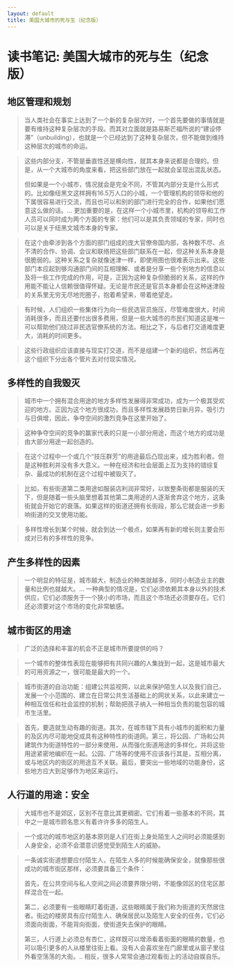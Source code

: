 ```yaml
---
layout: default
title: 美国大城市的死与生（纪念版）
---
```


# 读书笔记: 美国大城市的死与生（纪念版）


## 地区管理和规划

> 当人类社会在事实上达到了一个新的复杂层次时，一个首先要做的事情就是要有维持这种复杂层次的手段。而其对立面就是路易斯芒福所说的“建设停滞”（unbuilding），也就是一个已经达到了这种复杂层次，但不能做到维持这种层次的城市的命运。
>






> 这些内部分支，不管是垂直性还是横向性，就其本身来说都是合理的。但是，从一个大城市的角度来看，把这些部门放在一起就会呈现出混乱状态。
>
> 但如果是一个小城市，情况就会是完全不同，不管其内部分支是什么形式的。比如像纽黑文这样拥有16.5万人口的小城，一个管理机构的领导和他的下属很容易进行交流，而且也可以和别的部门进行完全的合作，如果他们愿意这么做的话。... 更加重要的是，在这样一个小城市里，机构的领导和工作人员可以同时成为两个方面的专家：他们可以是其负责领域的专家，同时也可以是关于纽黑文城市本身的专家。
>



> 在这个由牵涉到各个方面的部门组成的庞大官僚帝国内部，各种数不尽、点不清的合作、协调、会议和联络把这些部门联系在一起，但这种关系本身是很脆弱的。这种关系之复杂就像迷津一样，即使用图也很难表示出来。这些部门本应起到够沟通部门间的互相理解、或者是分享一些个别地方的信息以及将一些工作完成的作用，可是，正因为这种复杂但脆弱的关系，这样的作用能不能让人信赖很值得怀疑。无论是市民还是官员本身都会在这种迷津般的关系里无穷无尽地兜圈子，抱着希望来，带着绝望走。
>



> 有时候，人们组织一些集体行为向一些民选官员施压，尽管难度很大，时间消耗很多，而且还要付出很多费用，但是一些大城市的市民们知道这是唯一可以帮助他们绕过非民选官僚系统的方法。相比之下，与后者打交道难度更大，消耗的时间更多。
>



> 这些行政组织应该直接与现实打交道，而不是组建一个新的组织，然后再在这个组织下分出各个管片去对付现实情况。
>

## 多样性的自我毁灭

> 城市中一个拥有混合用途的地方多样性发展得非常成功，成为一个极其受欢迎的地方。正因为这个地方很成功，而且多样性发展趋势日新月异，吸引力与日俱增，因此，争夺空间的激烈竞争在这里开始了。
>



> 这种争夺空间的竞争的赢家代表的只是一小部分用途，而这个地方的成功是由大部分用途一起创造的。
>



> 在这个过程中一个或几个“技压群芳”的用途最后凸现出来，成为胜利者。但是这种胜利并没有多大意义。一种在经济和社会层面上互为支持的错综复杂、最成功的机制在这个过程中被毁灭了。
>



> 比如，有些街道第二类用途如服装店利润非常好，以致整条街都是服装的天下，但是随着一些头脑里想着其他第二类用途的人逐渐舍弃这个地方，这条街就会开始它的衰落。如果这样的街道还拥有长街段，那么它就会进一步影响街道的交叉使用功能。
>



> 多样性增长到某个时候，就会到达一个极点，如果再有新的增长则主要会形成对已有的多样性的竞争。
>

## 产生多样性的因素

> 一个明显的特征是，城市越大，制造业的种类就越多，同时小制造业主的数量和比例也就越大。... 一种典型的情况是，它们必须依赖其本身以外的技术供应，它们必须服务于一个狭小的市场，而且这个市场还必须要存在。它们还必须要对这个市场的变化非常敏感。
>

## 城市街区的用途

> 广泛的选择和丰富的机会不正是城市所要提供的吗？
>



> 一个城市的整体性表现在能够把有共同兴趣的人集拢到一起，这是城市最大的可用资源之一，很可能是最大的一个。
>



> 城市街道的自治功能：组建公共监视网，以此来保护陌生人以及我们自己，发展一个小范围的、建立在日常公共生活基础上的网状关系，以此来建立一种相互信任和社会监控的机制；帮助把孩子纳入一种相当负责的能包容的城市生活里。
>



> 首先，要造就生动有趣的街道。其次，在城市辖下具有小城市的面积和力量的及区内尽可能地促成具有这种特性的街道网。第三，将公园、广场和公共建筑作为街道特性的一部分来使用，从而强化街道用途的多样化，并将这些用途紧密地编织在一起。公园、广场等的使用不应该各行其是，互相分离，或与地区内的街区的用途互不关联。最后，要突出一些地域的功能身份，这些地方应大到足够作为地区来运行。
>

## 人行道的用途：安全

> 大城市也不是郊区，区别不在意比其更稠密。它们有着一些基本的不同，其中之一是城市顾名思义有着许许多多的陌生人。
>



> 一个成功的城市地区的基本原则是人们在街上身处陌生人之间时必须能感到人身安全，必须不会潜意识感觉受到陌生人的威胁。
>



> 一条诚实街道想要应付陌生人，在陌生人多的时候能确保安全，就像那些很成功的城市街区那样，必须要具备三个条件：
>
> 首先，在公共空间与私人空间之间必须要界限分明，不能像郊区的住宅区那样混合在一起。
>
> 第二，必须要有一些眼睛盯着街道，这些眼睛属于我们称为街道的天然居住者。街边的楼房具有应付陌生人、确保居民以及陌生人安全的任务，它们必须面向街面，不能背向街面，使街道失去保护的眼睛。
>
> 第三，人行道上必须总有杏仁，这样既可以增添看着街面的眼睛的数量，也可以吸引更多的人从楼里往街上看。没有人会喜欢坐在门廊里或从窗子里往外看空荡荡的大街。.. 相反，很多人常常会通过观看街上的活动自娱自乐。
>



